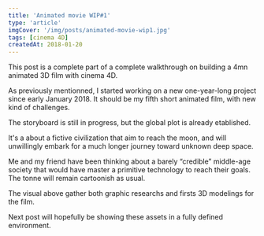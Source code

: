```yaml
---
title: 'Animated movie WIP#1'
type: 'article'
imgCover: '/img/posts/animated-movie-wip1.jpg'
tags: [cinema 4D]
createdAt: 2018-01-20
---
```


This post is a complete part of a complete walkthrough on building a 4mn animated 3D film with cinema 4D.
<!--more-->

As previously mentionned, I started working on a new one-year-long project since early January 2018. It should be my fifth short animated film, with new kind of challenges.

The storyboard is still in progress, but the global plot is already etablished.

It's a about a fictive civilization that aim to reach the moon, and will unwillingly embark for a much longer journey toward unknown deep space.

Me and my friend have been thinking about a barely “credible” middle-age society that would have master a primitive technology to reach their goals. The tonne will remain cartoonish as usual.

The visual above gather both graphic researchs and firsts 3D modelings for the film.

Next post will hopefully be showing these assets in a fully defined environment.